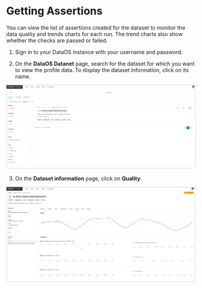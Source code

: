 # Getting Assertions

You can view the list of assertions created for the dataset to monitor the data quality and trends charts for each run. The trend charts also show whether the checks are passed or failed.

1. Sign in to your DataOS instance with your username and password.

2. On the **DataOS Datanet** page, search for the dataset for which you want to view the profile data. To display the dataset information, click on its name.

![assertions-datanet-search.png](Getting%20Assertions/assertions-datanet-search.png)

3. On the **Dataset information** page, click on **Quality**.

![assertions-quality-charts.png](Getting%20Assertions/assertions-quality-charts.png)